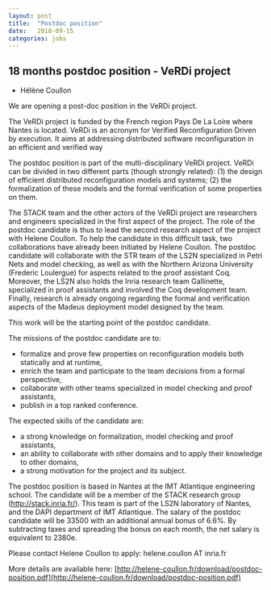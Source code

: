 ```yaml
---
layout: post
title:  "Postdoc position"
date:   2018-09-15
categories: jobs
---
```


## 18 months postdoc position - VeRDi project

* Hélène Coullon

We are opening a post-doc position in the VeRDi project. 

The VeRDi project is funded by the French region Pays De La Loire 
where Nantes is located. VeRDi is an acronym for Verified Reconfiguration
Driven by execution. It aims at addressing distributed software reconfiguration 
in an efficient and verified way

The postdoc position is part of the multi-disciplinary VeRDi project. 
VeRDi can be divided in two different parts (though strongly related): 
(1) the design of efficient distributed reconfiguration models and systems; 
(2) the formalization of these models and the formal verification of some properties on them. 

The STACK team and the other actors of the VeRDi project are researchers 
and engineers specialized in the first aspect of the project. 
The role of the postdoc candidate is thus to lead the second research aspect 
of the project with Helene Coullon. To help the candidate in this difficult task, 
two collaborations have already been initiated by Helene Coullon. 
The postdoc candidate will collaborate with the STR team of the LS2N 
specialized in Petri Nets and model checking, as well as with 
the Northern Arizona University (Frederic Loulergue) for aspects related 
to the proof assistant Coq. Moreover, the LS2N also holds the Inria 
research team Gallinette, specialized in proof assistants and involved 
the Coq development team. Finally, research is already ongoing regarding 
the formal and verification aspects of the Madeus deployment model 
designed by the team. 

This work will be the starting point of the postdoc candidate.

The missions of the postdoc candidate are to:

- formalize and prove few properties on reconfiguration models both statically and at runtime,
- enrich the team and participate to the team decisions from a formal perspective,
- collaborate with other teams specialized in model checking and proof assistants,
- publish in a top ranked conference.

The expected skills of the candidate are:

- a strong knowledge on formalization, model checking and proof assistants,
- an ability to collaborate with other domains and to apply their knowledge to other domains,
- a strong motivation for the project and its subject.

The postdoc position is based in Nantes at the IMT Atlantique engineering school. The candidate will be a member of the STACK research group
(http://stack.inria.fr/). This team is part of the LS2N laboratory of Nantes, 
and the DAPI department of IMT Atlantique. The salary of the postdoc candidate
will be 33500 with an additional annual bonus of 6.6%. By subtracting taxes 
and spreading the bonus on each month, the net salary is equivalent to 2380e.

Please contact Helene Coullon to apply: helene.coullon AT inria.fr

More details are available here: 
[http://helene-coullon.fr/download/postdoc-position.pdf](http://helene-coullon.fr/download/postdoc-position.pdf)
